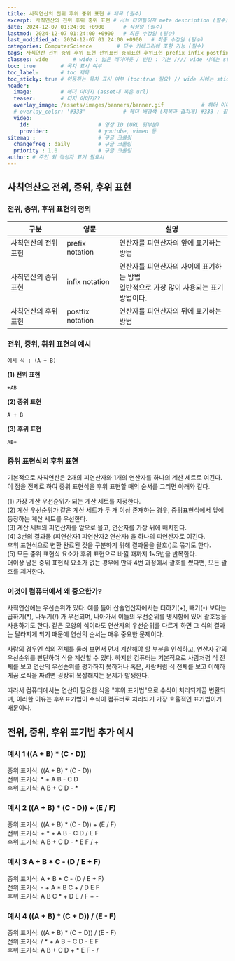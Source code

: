 ```yaml
---
title: 사칙연산의 전위 후위 중위 표현 # 제목 (필수)
excerpt: 사칙연산의 전위 후위 중위 표현 # 서브 타이틀이자 meta description (필수)
date: 2024-12-07 01:24:00 +0900      # 작성일 (필수)
lastmod: 2024-12-07 01:24:00 +0900   # 최종 수정일 (필수)
last_modified_at: 2024-12-07 01:24:00 +0900   # 최종 수정일 (필수)
categories: ComputerScience        # 다수 카테고리에 포함 가능 (필수)
tags: 사칙연산 전위 중위 후위 표현 전위표현 중위표현 후위표현 prefix infix postfix                     # 태그 복수개 가능 (필수)
classes: wide        # wide : 넓은 레이아웃 / 빈칸 : 기본 //// wide 시에는 sticky toc 불가
toc: true        # 목차 표시 여부
toc_label:       # toc 제목
toc_sticky: true # 이동하는 목차 표시 여부 (toc:true 필요) // wide 시에는 sticky toc 불가
header: 
  image:         # 헤더 이미지 (asset내 혹은 url)
  teaser:        # 티저 이미지??
  overlay_image: /assets/images/banners/banner.gif            # 헤더 이미지 (제목과 겹치게)
  # overlay_color: '#333'            # 헤더 배경색 (제목과 겹치게) #333 : 짙은 회색 (필수)
  video:
    id:                      # 영상 ID (URL 뒷부분)
    provider:                # youtube, vimeo 등
sitemap :                    # 구글 크롤링
  changefreq : daily         # 구글 크롤링
  priority : 1.0             # 구글 크롤링
author: # 주인 외 작성자 표기 필요시
---
```

<!--postNo: 20241207_001-->


## 사칙연산으 전위, 중위, 후위 표현  

### 전위, 중위, 후위 표현의 정의  

|구분|영문|설명|
|---|---|---|
|사칙연산의 전위 표현|prefix notation|연산자를 피연산자의 앞에 표기하는 방법|
|사칙연산의 중위 표현|infix notation|연산자를 피연산자의 사이에 표기하는 방법<br>일반적으로 가장 많이 사용되는 표기 방법이다.|
|사칙연산의 후위 표현|postfix notation|연산자를 피연산자의 뒤에 표기하는 방법|

### 전위, 중위, 휘위 표현의 예시  

`예시 식 : (A + B)`  

**(1) 전위 표현**  

`+AB`  

**(2) 중위 표현**  

`A + B`

**(3) 후위 표현**  

`AB+`  

### 중위 표현식의 후위 표현  

기본적으로 사칙연산은 2개의 피연산자와 1개의 연산자를 하나의 계산 세트로 여긴다. 이 점을 전제로 하여 중위 표현식을 후위 표현할 때의 순서를 그리면 아래와 같다.  

(1) 가장 계산 우선순위가 되는 계산 세트를 지정한다.  
(2) 계산 우선순위가 같은 계산 세트가 두 개 이상 존재하는 경우, 중위표현식에서 앞에 등장하는 계산 세트를 우선한다.  
(3) 계산 세트의 피연산자를 앞으로 몰고, 연산자를 가장 뒤에 배치한다.  
(4) 3번의 결과물 (피연산자1 피연산자2 연산자) 을 하나의 피연산자로 여긴다.  
    후위 표현식으로 변환 완료된 것을 구분하기 위해 결과물을 괄호()로 묶기도 한다.  
(5) 모든 중위 표현식 요소가 후위 표현으로 바뀔 때까지 1~5번을 반복한다.  
    더이상 남은 중위 표현식 요소가 없는 경우에 만약 4번 과정에서 괄호를 썼다면, 모든 괄호를 제거한다.  


### 이것이 컴퓨터에서 왜 중요한가?  

사칙연산에는 우선순위가 있다. 예를 들어 산술연산자에서는 더하기(+), 빼기(-) 보다는 곱하기(*), 나누기(/) 가 우선되며, 나아가서 이들의 우선순위를 명시함에 있어 괄호등을 사용하기도 한다. 같은 모양의 식이라도 연산자의 우선순위를 다르게 하면 그 식의 결과는 달라지게 되기 때문에 연산의 순서는 매우 중요한 문제이다.  

사람의 경우엔 식의 전체를 둘러 보면서 먼저 계산해야 할 부분을 인식하고, 연산자 간의 우선순위를 판단하여 식을 계산할 수 있다. 하지만 컴퓨터는 기본적으로 사람처럼 식 전체를 보고 연산의 우선순위를 평가하지 못하거나 혹은, 사람처럼 식 전체를 보고 이해하게끔 로직을 짜려면 굉장히 복잡해지는 문제가 발생한다.  

따라서 컴퓨터에서는 연산이 필요한 식을 "후위 표기법"으로 수식이 처리되게끔 변환되며, 이러한 이유는 후위표기법이 수식이 컴퓨터로 처리되기 가장 효율적인 표기법이기 때문이다.  


## 전위, 중위, 후위 표기법 추가 예시  

### 예시 1 ((A + B) * (C - D))  

중위 표기식: ((A + B) * (C - D))  
전위 표기식: * + A B - C D  
후위 표기식: A B + C D - *  

### 예시 2 ((A + B) * (C - D)) + (E / F)  

중위 표기식: ((A + B) * (C - D)) + (E / F)  
전위 표기식: + * + A B - C D / E F  
후위 표기식: A B + C D - * E F / +  

### 예시 3 A + B * C - (D / E + F)  

중위 표기식: A + B * C - (D / E + F)  
전위 표기식: - + A * B C + / D E F  
후위 표기식: A B C * + D E / F + -  

### 예시 4 ((A + B) * (C + D)) / (E - F)  

중위 표기식: ((A + B) * (C + D)) / (E - F)  
전위 표기식: / * + A B + C D - E F  
후위 표기식: A B + C D + * E F - /  

